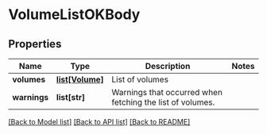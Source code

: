 # VolumeListOKBody

## Properties
Name | Type | Description | Notes
------------ | ------------- | ------------- | -------------
**volumes** | [**list[Volume]**](Volume.md) | List of volumes | 
**warnings** | **list[str]** | Warnings that occurred when fetching the list of volumes. | 

[[Back to Model list]](../README.md#documentation-for-models) [[Back to API list]](../README.md#documentation-for-api-endpoints) [[Back to README]](../README.md)

